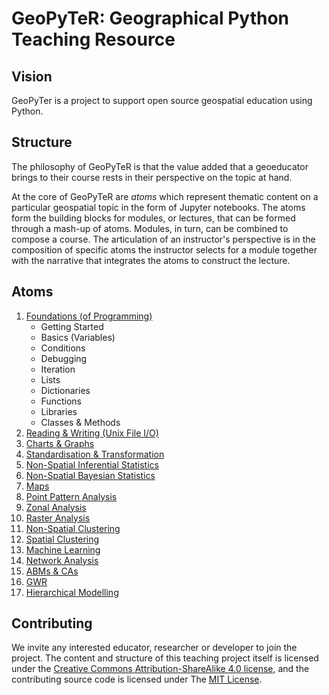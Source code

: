# GeoPyTeR: Geographical Python Teaching Resource


## Vision
GeoPyTer is a project to support open source geospatial education using Python.


## Structure

The philosophy of GeoPyTeR is that the value added that a geoeducator brings to their course rests in their perspective on the topic at hand.

At the core of GeoPyTeR are *atoms* which represent thematic content on a particular geospatial topic in the form of Jupyter notebooks. The atoms form the building blocks for modules, or lectures, that can be formed through a mash-up of atoms. Modules, in turn, can be combined to compose a course. The articulation of an instructor's perspective is in the composition of specific atoms the instructor selects for a module together with the narrative that integrates the atoms to construct the lecture.

## Atoms

1. [Foundations (of Programming)](./foundations/README.md)
    * Getting Started
    * Basics (Variables)
    * Conditions
    * Debugging
    * Iteration
    * Lists
    * Dictionaries
    * Functions
    * Libraries
    * Classes & Methods
1. [Reading & Writing (Unix File I/O)](.//README.md)
1. [Charts & Graphs](.//README.md)
1. [Standardisation & Transformation](.//README.md)
1. [Non-Spatial Inferential Statistics](./statistics/README.md)
1. [Non-Spatial Bayesian Statistics](.//README.md)
1. [Maps](./maps/README.md)
1. [Point Pattern Analysis](./point_patterns/README.md)
1. [Zonal Analysis](./zonal_analysis/README.md)
1. [Raster Analysis](./raster_analysis/README.md)
1. [Non-Spatial Clustering](.//README.md)
1. [Spatial Clustering](.//README.md)
1. [Machine Learning](./ml/README.md)
1. [Network Analysis](./network_analysis/README.md)
1. [ABMs & CAs](.//README.md)
1. [GWR](.//README.md)
1. [Hierarchical Modelling](.//README.md)

## Contributing

We invite any interested educator, researcher or developer to join the project. The content and structure of this teaching project itself is licensed under the [Creative Commons Attribution-ShareAlike 4.0 license][ccasa], and the contributing source code is licensed under The [MIT License][mit].

[ccasa]: https://creativecommons.org/licenses/by-sa/4.0/legalcode
[mit]: https://opensource.org/licenses/MIT
